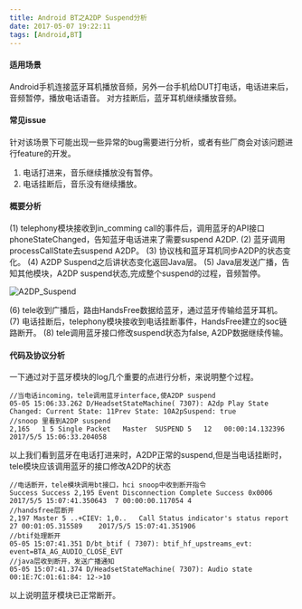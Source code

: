 ```yaml
---
title: Android BT之A2DP Suspend分析
date: 2017-05-07 19:22:11
tags: [Android,BT]
---
```


#### 适用场景
Android手机连接蓝牙耳机播放音频，另外一台手机给DUT打电话，电话进来后，音频暂停，播放电话语音。
对方挂断后，蓝牙耳机继续播放音频。
#### 常见issue
针对该场景下可能出现一些异常的bug需要进行分析，或者有些厂商会对该问题进行feature的开发。
1. 电话打进来，音乐继续播放没有暂停。
2. 电话挂断后，音乐没有继续播放。

<!-- more -->

#### 概要分析
(1) telephony模块接收到in_comming call的事件后，调用蓝牙的API接口phoneStateChanged，告知蓝牙电话进来了需要suspend A2DP.
(2) 蓝牙调用processCallState去suspend A2DP。
(3) 协议栈和蓝牙耳机同步A2DP的状态变化。
(4) A2DP Suspend之后讲状态变化返回Java层。
(5) Java层发送广播，告知其他模块，A2DP suspend状态,完成整个suspend的过程，音频暂停。

![A2DP_Suspend](http://upload-images.jianshu.io/upload_images/1806858-a667a50f3a64acc6.png?imageMogr2/auto-orient/strip%7CimageView2/2/w/1240)

(6) tele收到广播后，路由HandsFree数据给蓝牙，通过蓝牙传输给蓝牙耳机。
(7) 电话挂断后，telephony模块接收到电话挂断事件，HandsFree建立的soc链路断开。
(8) tele调用蓝牙接口修改suspend状态为false, A2DP数据继续传输。

#### 代码及协议分析
一下通过对于蓝牙模块的log几个重要的点进行分析，来说明整个过程。
```
//当电话incoming，tele调用蓝牙interface,使A2DP suspend 
05-05 15:06:33.262 D/HeadsetStateMachine( 7307): A2dp Play State Changed: Current State: 11Prev State: 10A2pSuspend: true
//snoop 里看到A2DP suspend
2,165	1 5 Single Packet	Master	SUSPEND	5	12	 00:00:14.132396	2017/5/5 15:06:33.204058
```

以上我们看到蓝牙在电话打进来时，A2DP正常的suspend,但是当电话挂断时，tele模块应该调用蓝牙的接口修改A2DP的状态

```
//电话断开，tele模块调用bt接口，hci snoop中收到断开指令
Success	Success	2,195 Event Disconnection Complete Success 0x0006 2017/5/5 15:07:41.350643	7 00:00:00.117054 4	
//handsfree层断开
2,197 Master 5 ..+CIEV: 1,0..	Call Status indicator's status report 27 00:01:05.315589	2017/5/5 15:07:41.351906	
//btif处理断开
05-05 15:07:41.351 D/bt_btif ( 7307): btif_hf_upstreams_evt: event=BTA_AG_AUDIO_CLOSE_EVT
//java层收到断开，发送广播通知
05-05 15:07:41.374 D/HeadsetStateMachine( 7307): Audio state 00:1E:7C:01:61:84: 12->10
```
以上说明蓝牙模块已正常断开。
